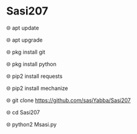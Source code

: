 # Sasi207
🌐 apt update

🌐 apt upgrade

🌐 pkg install git

🌐 pkg install python

🌐 pip2 install requests

🌐 pip2 install mechanize

🌐 git clone https://github.com/sasiYabba/Sasi207

🌐 cd Sasi207

🌐 python2 Msasi.py
